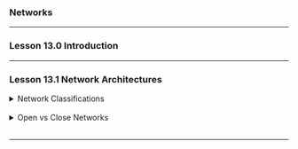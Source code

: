 ### Networks

---

### Lesson 13.0 Introduction

---

### Lesson 13.1 Network Architectures

<details>
  <summary>Network Classifications</summary>

Networks are categorized based on size and scope

- `PAN (Personal Area Network)`: Short-range, e.g, wireless mouse or Bluethooth headset
- `LAN (Local Area Network)`: Covers a building or campus
- `MAN (Metropolitan Area Network)`: Covers a city of loca; community
- `WAN (Wide Area Neteork)`: Spnas large geographical areas, even globally

</br>

</details>

</br>

<details>
  <summary>Open vs Close Networks</summary>

- `Open networks`: Use publicly available protocols (e.g, TCP/IP). The internet is an open network
- `Closed (proprietary) networks`: Use company-owned designs: (e.g Microsoft systems)

</br>

</details>

</br>

---
